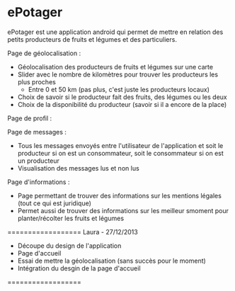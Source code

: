 ePotager
========

ePotager est une application android qui permet de mettre en relation des petits producteurs de fruits et légumes et des particuliers.

Page de géolocalisation :
- Géolocalisation des producteurs de fruits et légumes sur une carte
- Slider avec le nombre de kilomètres pour trouver les producteurs les plus proches
  - Entre 0 et 50 km (pas plus, c'est juste les producteurs locaux)
- Choix de savoir si le producteur fait des fruits, des légumes ou les deux
- Choix de la disponibilité du producteur (savoir si il a encore de la place)

Page de profil :


Page de messages :
- Tous les messages envoyés entre l'utilisateur de l'application et soit le producteur si on est un consommateur, soit le consommateur si on est un producteur
- Visualisation des messages lus et non lus

Page d'informations :
- Page permettant de trouver des informations sur les mentions légales (tout ce qui est juridique)
- Permet aussi de trouver des informations sur les meilleur smoment pour planter/récolter les fruits et légumes

==================
Laura - 27/12/2013

- Découpe du design de l'application
- Page d'accueil
- Essai de mettre la géolocalisation (sans succès pour le moment)
- Intégration du desgin de la page d'accueil

==================

